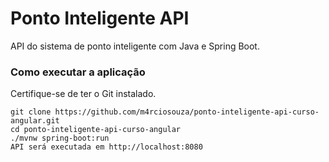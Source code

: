 # Ponto Inteligente API
API do sistema de ponto inteligente com Java e Spring Boot.
### Como executar a aplicação
Certifique-se de ter o Git instalado.
```
git clone https://github.com/m4rciosouza/ponto-inteligente-api-curso-angular.git
cd ponto-inteligente-api-curso-angular
./mvnw spring-boot:run
API será executada em http://localhost:8080
```
